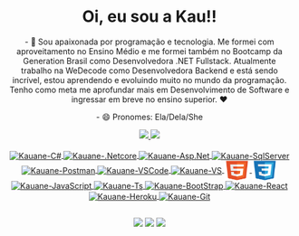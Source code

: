 <h1 align="center">Oi, eu sou a Kau!!</h1>

<div align="center">
<p>- 🌱 Sou apaixonada por programação e tecnologia. Me formei com aproveitamento no Ensino Médio e me formei também no Bootcamp da Generation Brasil como Desenvolvedora .NET Fullstack. Atualmente trabalho na WeDecode como Desenvolvedora Backend e está sendo incrível, estou aprendendo e evoluindo muito no mundo da programação. Tenho como meta me aprofundar mais em Desenvolvimento de Software e ingressar em breve no ensino superior. ❤</p>
<p>- 😄 Pronomes: Ela/Dela/She</p>
</div>

<div align="center">
  <a href="https://github.com/kaufariax">
  <img height="150em" src="https://github-readme-stats.vercel.app/api?username=kaufariax&show_icons=true&theme=dracula&include_all_commits=true&count_private=true"/>
  <img height="150em" src="https://github-readme-stats.vercel.app/api/top-langs/?username=kaufariax&layout=compact&langs_count=7&theme=dracula"/>
</div>
  
  <div style="display: inline_block" align="center"><br>
    
 <img align="center" alt="Kauane-C#" src="https://seeklogo.com/images/C/c-sharp-c-logo-02F17714BA-seeklogo.com.png" width="40" height="40"/> 
 <img align="center" alt="Kauane-.Netcore" src="https://upload.wikimedia.org/wikipedia/commons/thumb/e/ee/.NET_Core_Logo.svg/1200px-.NET_Core_Logo.svg.png" width="40" height="40"/> 
   <img align="center" alt="Kauane-Asp.Net" src="https://softwareasli.com/wp-content/uploads/2019/08/ASP.NET_.png" width="60" height="50"/>
  <img align="center" alt="Kauane-SqlServer" src="https://img.icons8.com/color/480/microsoft-sql-server.png" width="50" height="40"/>
  <img align="center" alt="Kauane-Postman" src="https://user-images.githubusercontent.com/102272830/174455419-6fad00e8-c3d4-4eba-97bf-ba985b235111.png" width="35" height="35"/>
  <img align="center" alt="Kauane-VSCode" src="https://cdn.jsdelivr.net/gh/devicons/devicon/icons/vscode/vscode-original.svg"  width="43" height="33" />
  <img align="center" alt="Kauane-VS" src="https://visualstudio.microsoft.com/wp-content/uploads/2021/10/Product-Icon.svg"  width="45" height="35" />
  <img align="center" alt="Kauane-HTML" src="https://raw.githubusercontent.com/devicons/devicon/master/icons/html5/html5-original.svg" width="45" height="35" />
  <img align="center" alt="Kauane-CSS" src="https://raw.githubusercontent.com/devicons/devicon/master/icons/css3/css3-original.svg" width="45" height="35" />
  <img align="center" alt="Kauane-JavaScript" src="https://cdn.jsdelivr.net/gh/devicons/devicon/icons/javascript/javascript-original.svg" width="45" height="35" />
  <img align="center" alt="Kauane-Ts" src="https://upload.wikimedia.org/wikipedia/commons/thumb/4/4c/Typescript_logo_2020.svg/1024px-Typescript_logo_2020.svg.png" width="35" height="35"/>
  <img align="center" alt="Kauane-BootStrap" src="https://user-images.githubusercontent.com/102272830/174455281-2f78d0fd-1454-4928-a568-523273cb3a94.png" width="40" height="45"/>
  <img align="center" alt="Kauane-React" src="https://upload.wikimedia.org/wikipedia/commons/thumb/a/a7/React-icon.svg/2300px-React-icon.svg.png" width="45" height="35" />
  <img align="center" alt="Kauane-Heroku" height="35" width="45" src="https://icongr.am/devicon/heroku-original-wordmark.svg?size=128&color=currentColor" />
  <img align="center" alt="Kauane-Git" src="https://cdn.jsdelivr.net/gh/devicons/devicon/icons/git/git-original-wordmark.svg" width="65" height="65"/>
    
</div>
  
  ##
  
  <div align="center">
   
  <a href="https://instagram.com/kaufariax" target="_blank"><img src="https://img.shields.io/badge/-Instagram-%23E4405F?style=for-the-badge&logo=instagram&logoColor=white" target="_blank"></a>
  <a href="https://api.whatsapp.com/send?phone=5511980844655&text=Ol%C3%A1!%20" target="_blank" alt="WhatsApp">
  <img src="https://img.shields.io/badge/WhatsApp-25D366?style=for-the-badge&logo=whatsapp&logoColor=white" target="_blank"/></a>
  <a href="https://www.linkedin.com/in/kauane-farias/" target="_blank"><img src="https://img.shields.io/badge/-LinkedIn-%230077B5?style=for-the-badge&logo=linkedin&logoColor=white" target="_blank"></a>
    
 
  </div>  
    
    
    
